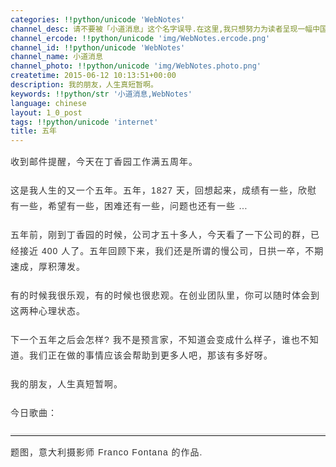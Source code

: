 ```yaml
---
categories: !!python/unicode 'WebNotes'
channel_desc: 请不要被「小道消息」这个名字误导.在这里,我只想努力为读者呈现一幅中国互联网的清明上河图.
channel_ercode: !!python/unicode 'img/WebNotes.ercode.png'
channel_id: !!python/unicode 'WebNotes'
channel_name: 小道消息
channel_photo: !!python/unicode 'img/WebNotes.photo.png'
createtime: 2015-06-12 10:13:51+00:00
description: 我的朋友，人生真短暂啊。
keywords: !!python/str '小道消息,WebNotes'
language: chinese
layout: 1_0_post
tags: !!python/unicode 'internet'
title: 五年
---
```

<div class="rich_media_content" id="js_content">
<p style="font-family: Avenir, sans-serif; border: 0px; margin-top: 2px; margin-bottom: 20px; padding: 0px; outline: 0px; color: rgb(51, 51, 51); letter-spacing: 1px; line-height: 25.600000381469727px; white-space: normal;">
         收到邮件提醒，今天在丁香园工作满五周年。
        </p>
<p style="font-family: Avenir, sans-serif; border: 0px; margin-top: 2px; margin-bottom: 20px; padding: 0px; outline: 0px; color: rgb(51, 51, 51); letter-spacing: 1px; line-height: 25.600000381469727px; white-space: normal;">
         这是我人生的又一个五年。五年，1827 天，回想起来，成绩有一些，欣慰有一些，希望有一些，困难还有一些，问题也还有一些 …
        </p>
<p style="font-family: Avenir, sans-serif; border: 0px; margin-top: 2px; margin-bottom: 20px; padding: 0px; outline: 0px; color: rgb(51, 51, 51); letter-spacing: 1px; line-height: 25.600000381469727px; white-space: normal;">
         五年前，刚到丁香园的时候，公司才五十多人，今天看了一下公司的群，已经接近 400 人了。五年回顾下来，我们还是所谓的慢公司，日拱一卒，不期速成，厚积薄发。
        </p>
<p style="font-family: Avenir, sans-serif; border: 0px; margin-top: 2px; margin-bottom: 20px; padding: 0px; outline: 0px; color: rgb(51, 51, 51); letter-spacing: 1px; line-height: 25.600000381469727px; white-space: normal;">
<span style="color: rgb(51, 51, 51); font-family: Avenir, sans-serif; letter-spacing: 1px; line-height: 25.600000381469727px;">
          有的时候我很乐观，有的时候也很悲观。在创业团队里，你可以随时体会到这两种心理状态。
         </span>
</p>
<p style="font-family: Avenir, sans-serif; border: 0px; margin-top: 2px; margin-bottom: 20px; padding: 0px; outline: 0px; color: rgb(51, 51, 51); letter-spacing: 1px; line-height: 25.600000381469727px; white-space: normal;">
         下一个五年之后会怎样? 我不是预言家，不知道会变成什么样子，谁也不知道。我们正在做的事情应该会帮助到更多人吧，那该有多好呀。
        </p>
<p style="font-family: Avenir, sans-serif; border: 0px; margin-top: 2px; margin-bottom: 20px; padding: 0px; outline: 0px; color: rgb(51, 51, 51); letter-spacing: 1px; line-height: 25.600000381469727px; white-space: normal;">
         我的朋友，人生真短暂啊。
        </p>
<p style="font-family: Avenir, sans-serif; border: 0px; margin-top: 2px; margin-bottom: 20px; padding: 0px; outline: 0px; color: rgb(51, 51, 51); letter-spacing: 1px; line-height: 25.600000381469727px; white-space: normal;">
         今日歌曲：
        </p>
<p style="font-family: Avenir, sans-serif; border: 0px; margin-top: 2px; margin-bottom: 20px; padding: 0px; outline: 0px; color: rgb(51, 51, 51); letter-spacing: 1px; line-height: 25.600000381469727px; white-space: normal;">
<qqmusic albumurl="/d/X/004XADXj2urQdX.jpg" audiourl="http://ws.stream.qqmusic.qq.com/4832015.m4a?fromtag=46" class="res_iframe qqmusic_iframe js_editor_qqmusic" commentid="489809940" mid="0029J4bn3Y4e15" music_name="Fields of Gold" musicid="4832015" singer="Sting - Ten Summoner's Tales" src="/cgi-bin/readtemplate?t=tmpl/qqmusic_tmpl&amp;singer=Sting%20-%20Ten%20Summoner%27s%20Tales&amp;music_name=Fields%20of%20Gold">
</qqmusic>
</p>
<hr style="font-family: Avenir, sans-serif; border-right-width: 0px; border-bottom-width: 0px; border-left-width: 0px; border-top-style: solid; border-top-color: rgb(234, 234, 234); height: 1px; margin: 1em 0px; padding: 0px; color: rgb(51, 51, 51); letter-spacing: 1px; line-height: 25.600000381469727px; white-space: normal;"/>
<p style="font-family: Avenir, sans-serif; border: 0px; margin-top: 2px; margin-bottom: 20px; padding: 0px; outline: 0px; color: rgb(51, 51, 51); letter-spacing: 1px; line-height: 25.600000381469727px; white-space: normal;">
         题图，意大利摄影师 Franco Fontana 的作品.
        </p>
<p>
<br/>
</p>
</div>